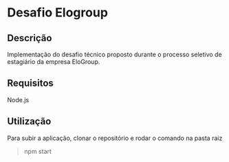 # Desafio Elogroup

## Descrição

Implementação do desafio técnico proposto durante o processo seletivo de estagiário da empresa EloGroup.

## Requisitos
Node.js

## Utilização

Para subir a aplicação, clonar o repositório e rodar o comando na pasta raiz
>npm start
